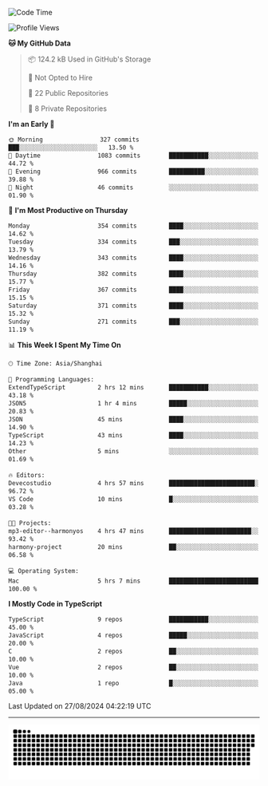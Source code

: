 <!--
<picture>
  <source
    srcset="https://github-readme-stats.vercel.app/api?username=kevinxft&show_icons=true&theme=dark"
    media="(prefers-color-scheme: dark)"
  />
  <source
    srcset="https://github-readme-stats.vercel.app/api?username=kevinxft&show_icons=true"
    media="(prefers-color-scheme: light), (prefers-color-scheme: no-preference)"
  />
  <img src="https://github-readme-stats.vercel.app/api?username=kevinxft&show_icons=true" />
</picture>
-->

<!--START_SECTION:waka-->
![Code Time](http://img.shields.io/badge/Code%20Time-2%2C486%20hrs%209%20mins-blue)

![Profile Views](http://img.shields.io/badge/Profile%20Views-9-blue)

**🐱 My GitHub Data** 

> 📦 124.2 kB Used in GitHub's Storage 
 > 
> 🚫 Not Opted to Hire
 > 
> 📜 22 Public Repositories 
 > 
> 🔑 8 Private Repositories 
 > 
**I'm an Early 🐤** 

```text
🌞 Morning                327 commits         ███░░░░░░░░░░░░░░░░░░░░░░   13.50 % 
🌆 Daytime                1083 commits        ███████████░░░░░░░░░░░░░░   44.72 % 
🌃 Evening                966 commits         ██████████░░░░░░░░░░░░░░░   39.88 % 
🌙 Night                  46 commits          ░░░░░░░░░░░░░░░░░░░░░░░░░   01.90 % 
```
📅 **I'm Most Productive on Thursday** 

```text
Monday                   354 commits         ████░░░░░░░░░░░░░░░░░░░░░   14.62 % 
Tuesday                  334 commits         ███░░░░░░░░░░░░░░░░░░░░░░   13.79 % 
Wednesday                343 commits         ████░░░░░░░░░░░░░░░░░░░░░   14.16 % 
Thursday                 382 commits         ████░░░░░░░░░░░░░░░░░░░░░   15.77 % 
Friday                   367 commits         ████░░░░░░░░░░░░░░░░░░░░░   15.15 % 
Saturday                 371 commits         ████░░░░░░░░░░░░░░░░░░░░░   15.32 % 
Sunday                   271 commits         ███░░░░░░░░░░░░░░░░░░░░░░   11.19 % 
```


📊 **This Week I Spent My Time On** 

```text
🕑︎ Time Zone: Asia/Shanghai

💬 Programming Languages: 
ExtendTypeScript         2 hrs 12 mins       ███████████░░░░░░░░░░░░░░   43.18 % 
JSON5                    1 hr 4 mins         █████░░░░░░░░░░░░░░░░░░░░   20.83 % 
JSON                     45 mins             ████░░░░░░░░░░░░░░░░░░░░░   14.90 % 
TypeScript               43 mins             ████░░░░░░░░░░░░░░░░░░░░░   14.23 % 
Other                    5 mins              ░░░░░░░░░░░░░░░░░░░░░░░░░   01.69 % 

🔥 Editors: 
Devecostudio             4 hrs 57 mins       ████████████████████████░   96.72 % 
VS Code                  10 mins             █░░░░░░░░░░░░░░░░░░░░░░░░   03.28 % 

🐱‍💻 Projects: 
mp3-editor--harmonyos    4 hrs 47 mins       ███████████████████████░░   93.42 % 
harmony-project          20 mins             ██░░░░░░░░░░░░░░░░░░░░░░░   06.58 % 

💻 Operating System: 
Mac                      5 hrs 7 mins        █████████████████████████   100.00 % 
```

**I Mostly Code in TypeScript** 

```text
TypeScript               9 repos             ███████████░░░░░░░░░░░░░░   45.00 % 
JavaScript               4 repos             █████░░░░░░░░░░░░░░░░░░░░   20.00 % 
C                        2 repos             ██░░░░░░░░░░░░░░░░░░░░░░░   10.00 % 
Vue                      2 repos             ██░░░░░░░░░░░░░░░░░░░░░░░   10.00 % 
Java                     1 repo              █░░░░░░░░░░░░░░░░░░░░░░░░   05.00 % 
```




 Last Updated on 27/08/2024 04:22:19 UTC
<!--END_SECTION:waka-->

---

<picture>
  <source media="(prefers-color-scheme: dark)" srcset="https://raw.githubusercontent.com/kevinxft/kevinxft/output/github-contribution-grid-snake-dark.svg">
  <source media="(prefers-color-scheme: light)" srcset="https://raw.githubusercontent.com/kevinxft/kevinxft/output/github-contribution-grid-snake.svg">
  <img alt="github contribution grid snake animation" src="https://raw.githubusercontent.com/kevinxft/kevinxft/output/github-contribution-grid-snake.svg">
</picture>